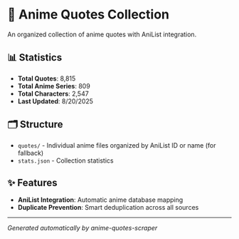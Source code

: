 # 🎌 Anime Quotes Collection

An organized collection of anime quotes with AniList integration.

## 📊 Statistics

- **Total Quotes**: 8,815
- **Total Anime Series**: 809
- **Total Characters**: 2,547
- **Last Updated**: 8/20/2025

## 🗂️ Structure

- `quotes/` - Individual anime files organized by AniList ID or name  (for fallback)
- `stats.json` - Collection statistics

## ✨ Features

- **AniList Integration**: Automatic anime database mapping
- **Duplicate Prevention**: Smart deduplication across all sources

---
*Generated automatically by anime-quotes-scraper*
